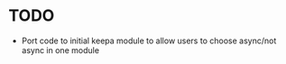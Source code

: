 TODO
====

* Port code to initial keepa module to allow users to choose async/not async in one module
